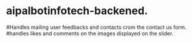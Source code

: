 # aipalbotinfotech-backened.
#Handles mailing user feedbacks and contacts crom the contact us form.
#handles likes and comments on the images displayed on the slider.
